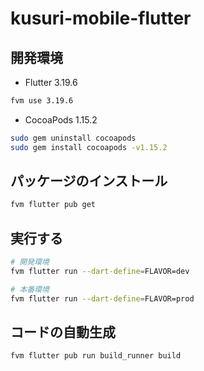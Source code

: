 # kusuri-mobile-flutter

## 開発環境

- Flutter 3.19.6

```sh
fvm use 3.19.6
```

- CocoaPods 1.15.2

```sh
sudo gem uninstall cocoapods
sudo gem install cocoapods -v1.15.2
```

## パッケージのインストール

```sh
fvm flutter pub get
```

## 実行する

```sh
# 開発環境
fvm flutter run --dart-define=FLAVOR=dev

# 本番環境
fvm flutter run --dart-define=FLAVOR=prod
```

## コードの自動生成

```sh
fvm flutter pub run build_runner build
```
